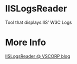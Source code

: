 # IISLogsReader
Tool that displays IIS' W3C Logs
# More Info
[IISLogsReader @ VSCORP blog](https://visualsoftware.wordpress.com/iislogsreader)
